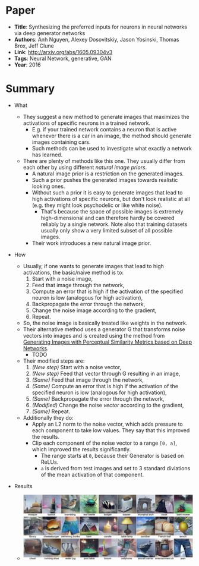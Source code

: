 # Paper

* **Title**: Synthesizing the preferred inputs for neurons in neural networks via deep generator networks
* **Authors**: Anh Nguyen, Alexey Dosovitskiy, Jason Yosinski, Thomas Brox, Jeff Clune
* **Link**: http://arxiv.org/abs/1605.09304v3
* **Tags**: Neural Network, generative, GAN
* **Year**: 2016

# Summary

* What
  * They suggest a new method to generate images that maximizes the activations of specific neurons in a trained network.
    * E.g. if your trained network contains a neuron that is active whenever there is a car in an image, the method should generate images containing cars.
    * Such methods can be used to investigate what exactly a network has learned.
  * There are plenty of methods like this one. They usually differ from each other by using different *natural image priors*.
    * A natural image prior is a restriction on the generated images.
    * Such a prior pushes the generated images towards realistic looking ones.
    * Without such a prior it is easy to generate images that lead to high activations of specific neurons, but don't look realistic at all (e.g. they might look psychodelic or like white noise).
      * That's because the space of possible images is extremely high-dimensional and can therefore hardly be covered reliably by a single network. Note also that training datasets usually only show a very limited subset of all possible images.
    * Their work introduces a new natural image prior.

* How
  * Usually, if one wants to generate images that lead to high activations, the basic/naive method is to:
    1. Start with a noise image,
    2. Feed that image through the network,
    3. Compute an error that is high if the activation of the specified neuron is low (analogous for high activation),
    4. Backpropagate the error through the network,
    5. Change the noise image according to the gradient,
    6. Repeat.
  * So, the noise image is basically treated like weights in the network.
  * Their alternative method uses a generator G that transforms noise vectors into images and is created using the method from [Generating Images with Perceptual Similarity Metrics based on Deep Networks](Generating_Images_with_Perceptual_Similarity_Metrics_based_on_Deep_Networks.md).
    * TODO
  * Their modified steps are:
    1. *(New step)* Start with a noise vector,
    2. *(New step)* Feed that vector through G resulting in an image,
    3. *(Same)* Feed that image through the network,
    4. *(Same)* Compute an error that is high if the activation of the specified neuron is low (analogous for high activation),
    5. *(Same)* Backpropagate the error through the network,
    6. *(Modified)* Change the noise *vector* according to the gradient,
    7. *(Same)* Repeat.
  * Additionally they do:
    * Apply an L2 norm to the noise vector, which adds pressure to each component to take low values. They say that this improved the results.
    * Clip each component of the noise vector to a range `[0, a]`, which improved the results significantly.
      * The range starts at `0`, because their Generator is based on ReLUs.
      * `a` is derived from test images and set to 3 standard diviations of the mean activation of that component.

* Results
  * ![Examples](images/Synthesizing_the_preferred_inputs_for_neurons_in_neural_networks_via_deep_generator_networks__examples.jpg?raw=true "Examples")
